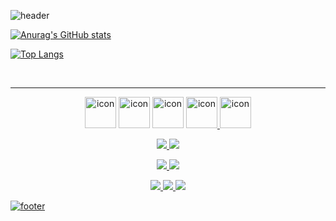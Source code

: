 


![header](https://capsule-render.vercel.app/api?type=waving&color=7F7FD5&text=%20SILVER%20%20&height=200&fontSize=90&fontColor=ffffff)

[![Anurag's GitHub stats](https://github-readme-stats.vercel.app/api?username=soyeon-noh&theme=light)](https://github.com/anuraghazra/github-readme-stats)

[![Top Langs](https://github-readme-stats.vercel.app/api/top-langs/?username=soyeon-noh&theme=light&layout=compact)](https://github.com/anuraghazra/github-readme-stats)


<br />

<hr>

<p align=center>
  <img src="https://techstack-generator.vercel.app/java-icon.svg" alt="icon" width="50" height="50" />
  <img src="https://techstack-generator.vercel.app/js-icon.svg" alt="icon" width="50" height="50" />
  <img src="https://techstack-generator.vercel.app/mysql-icon.svg" alt="icon" width="50" height="50" />
  <a href="https://github.com/SGIYLEVOELR"><img src="https://techstack-generator.vercel.app/github-icon.svg" alt="icon" width="50" height="50" />
  <img src="https://techstack-generator.vercel.app/prettier-icon.svg" alt="icon" width="50" height="50" />
</p>
<p align=center>
  <img src="https://img.shields.io/badge/HTML5-E34F26?style=flat&logo=HTML5&logoColor=white"/>
  <img src="https://img.shields.io/badge/CSS3-1572B6?style=flat&logo=CSS3&logoColor=white"/>
  <!-- <img src="https://img.shields.io/badge/JAVA-007396?style=flat&logo=Java&logoColor=white"/> -->
  <!-- <img src="https://img.shields.io/badge/JAVASCRIPT-F7DF1E?style=flat-square&logo=JavaScript&logoColor=white"/> -->
  
<p>
<p align=center>
  <img src="https://img.shields.io/badge/MYSQL-4479A1?style=flat&logo=MySQL&logoColor=white"/>
  <img src="https://img.shields.io/badge/MONGO_DB-47A248?style=flat&logo=MongoDB&logoColor=white"/>
</p>
<p align=center>
  <img src="https://img.shields.io/badge/SPRING-6DB33F?style=flat&logo=Spring&logoColor=white"/>
  <img src="https://img.shields.io/badge/VSCODE-007ACC?style=flat&logo=Visual Studio Code&logoColor=white"/>
  <img src="https://img.shields.io/badge/ANDROID_STUDIO-3DDC84?style=flat&logo=Android Studio&logoColor=white"/>
</p>  

![footer](https://capsule-render.vercel.app/api?section=footer&type=waving&color=7F7FD5)
